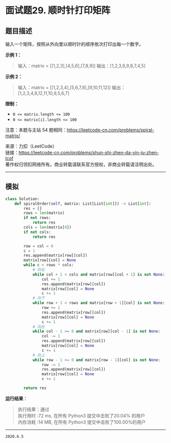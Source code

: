 # 面试题29. 顺时针打印矩阵

## 题目描述

输入一个矩阵，按照从外向里以顺时针的顺序依次打印出每一个数字。

**示例 1：**

> 输入：matrix = [[1,2,3],[4,5,6],[7,8,9]]
> 输出：[1,2,3,6,9,8,7,4,5]

**示例 2：**

> 输入：matrix = [[1,2,3,4],[5,6,7,8],[9,10,11,12]]
> 输出：[1,2,3,4,8,12,11,10,9,5,6,7]

**限制：**

- `0 <= matrix.length <= 100`
- `0 <= matrix[i].length <= 100`

注意：本题与主站 54 题相同：<https://leetcode-cn.com/problems/spiral-matrix/>

来源：力扣（LeetCode）  
链接：<https://leetcode-cn.com/problems/shun-shi-zhen-da-yin-ju-zhen-lcof>  
著作权归领扣网络所有。商业转载请联系官方授权，非商业转载请注明出处。

---

## 模拟

```python
class Solution:
    def spiralOrder(self, matrix: List[List[int]]) -> List[int]:
        res = []
        rows = len(matrix)
        if not rows:
            return res
        cols = len(matrix[0])
        if not cols:
            return res

        row = col = 0
        c = 1
        res.append(matrix[row][col])
        matrix[row][col] = None
        while c < rows * cols:
            # 向右
            while col + 1 < cols and matrix[row][col + 1] is not None:
                col += 1
                res.append(matrix[row][col])
                matrix[row][col] = None
                c += 1
            # 向下
            while row + 1 < rows and matrix[row + 1][col] is not None:
                row += 1
                res.append(matrix[row][col])
                matrix[row][col] = None
                c += 1
            # 向左
            while col - 1 >= 0 and matrix[row][col - 1] is not None:
                col -= 1
                res.append(matrix[row][col])
                matrix[row][col] = None
                c += 1
            # 向上
            while row - 1 >= 0 and matrix[row - 1][col] is not None:
                row -= 1
                res.append(matrix[row][col])
                matrix[row][col] = None
                c += 1

        return res

```

**运行结果**：

> 执行结果：通过  
> 执行用时 :72 ms, 在所有 Python3 提交中击败了20.04% 的用户  
> 内存消耗 :14 MB, 在所有 Python3 提交中击败了100.00%的用户

---

`2020.6.5`
